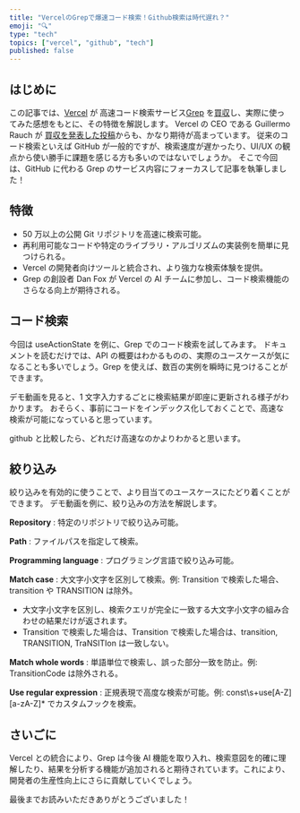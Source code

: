 ```yaml
---
title: "VercelのGrepで爆速コード検索！Github検索は時代遅れ？"
emoji: "🔍"
type: "tech"
topics: ["vercel", "github", "tech"]
published: false
---
```


## はじめに

この記事では、[Vercel](https://vercel.com/home) が 高速コード検索サービス[Grep](https://grep.app/) を[買収](https://vercel.com/blog/vercel-acquires-grep)し、実際に使ってみた感想をもとに、その特徴を解説します。
Vercel の CEO である Guillermo Rauch が [ 買収を発表した投稿](https://x.com/rauchg/status/1859365672444363037)からも、かなり期待が高まっています。
従来のコード検索といえば GitHub が一般的ですが、検索速度が遅かったり、UI/UX の観点から使い勝手に課題を感じる方も多いのではないでしょうか。
そこで今回は、GitHub に代わる Grep のサービス内容にフォーカスして記事を執筆しました！

## 特徴

- 50 万以上の公開 Git リポジトリを高速に検索可能。
- 再利用可能なコードや特定のライブラリ・アルゴリズムの実装例を簡単に見つけられる。
- Vercel の開発者向けツールと統合され、より強力な検索体験を提供。
- Grep の創設者 Dan Fox が Vercel の AI チームに参加し、コード検索機能のさらなる向上が期待される。

## コード検索

今回は useActionState を例に、Grep でのコード検索を試してみます。
ドキュメントを読むだけでは、API の概要はわかるものの、実際のユースケースが気になることも多いでしょう。Grep を使えば、数百の実例を瞬時に見つけることができます。

デモ動画を見ると、1 文字入力するごとに検索結果が即座に更新される様子がわかります。
おそらく、事前にコードをインデックス化しておくことで、高速な検索が可能になっていると思っています。

github と比較したら、どれだけ高速なのかよりわかると思います。

## 絞り込み

絞り込みを有効的に使うことで、より目当てのユースケースにたどり着くことができます。
デモ動画を例に、絞り込みの方法を解説します。

**Repository** : 特定のリポジトリで絞り込み可能。

**Path** : ファイルパスを指定して検索。

**Programming language** : プログラミング言語で絞り込み可能。

**Match case** : 大文字小文字を区別して検索。例: Transition で検索した場合、transition や TRANSITION は除外。

- 大文字小文字を区別し、検索クエリが完全に一致する大文字小文字の組み合わせの結果だけが返されます。
- Transition で検索した場合は、Transition で検索した場合は、transition, TRANSITION, TraNSITIon は一致しない。

**Match whole words** : 単語単位で検索し、誤った部分一致を防止。例: TransitionCode は除外される。

**Use regular expression** : 正規表現で高度な検索が可能。例: const\s+use[A-Z][a-zA-Z]\* でカスタムフックを検索。

## さいごに

Vercel との統合により、Grep は今後 AI 機能を取り入れ、検索意図を的確に理解したり、結果を分析する機能が追加されると期待されています。これにより、開発者の生産性向上にさらに貢献していくでしょう。

最後までお読みいただきありがとうございました！
